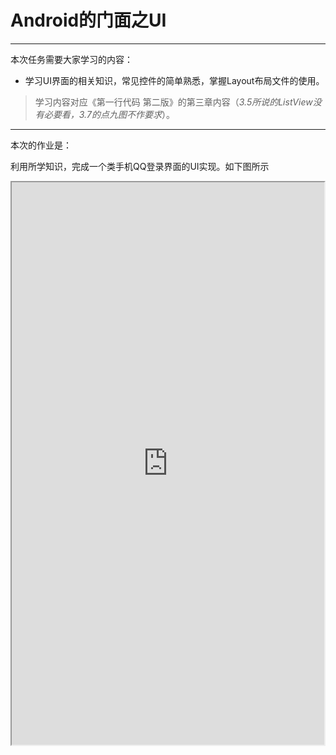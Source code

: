 # Android的门面之UI
--------

本次任务需要大家学习的内容：

- 学习UI界面的相关知识，常见控件的简单熟悉，掌握Layout布局文件的使用。

> 学习内容对应《第一行代码 第二版》的第三章内容（*3.5所说的ListView没有必要看，3.7的点九图不作要求*）。

--------

本次的作业是：

利用所学知识，完成一个类手机QQ登录界面的UI实现。如下图所示

<iframe height=900 width=500 src="https://github.com/GrayXu/HUST-AlibabaClub-Mobile-Tasks/res/example.gif">

你需要ImageView、TextView、EditText、Button等控件来实现这个界面，同时还需要把握好界面的间距控制。在做界面布局的时候，大家初学可能先是直接在AndroidStudio上拖放控件，这样看起来很不错，但你不知道这个界面放在其他屏幕的样子是怎么样的了，因为每个手机的屏幕尺寸都不一样，可能会产生变形等等问题。这就是我们需要学习一些安卓的一些布局ViewGroup的原因：它们是用来存放控件的，不同的布局放置控件的形式也不一样，常用的布局有线性布局LinearLayout，它可以让控件View一起横着放或竖着放，还有一个是RelativeLayout，让控件们相对其他空间或父布局来放。不同的布局有不同的效果，因此我们需要了解布局的一些具体属性。

*在这个例子中，有一个在EditText中输入某个特定qq号后，自动加载图片的功能。它的实现除了需要之前学习的集合类的知识帮助，还需要对TextChangedListener等额外方面的一些了解。*

完成后把项目打压缩包，同样创建自己为名的文件夹，放入压缩文件。做完也可以把apk发给大家安装试试。

-----

UI控件就是应用的门面所在了，安卓SDK中提供了形形色色的各种View，大部分都有较好的封装，不需要过多考虑交互的逻辑，拿来函数就能用。前面讲到的ListView之所以说没有必要看，是因为lv就是一个典型的SDK中设计较差的控件，效率低下使用不便（WebView也类似），直到后来官方推了个RecyclerView算是正式宣告了前者的死刑。

上面讲到的Listener监听器其实就是一个蛮有意思的*回调机制*，有兴趣的可以搜索些资料看看。

学习完这章之后，其实大家就会发现自己已经可以做一些小东西了，比如一个简单的2048游戏或者四则计算器，这都得益于安卓SDK对常用控件提供了优秀的方法接口。其实在这其中，便用到了我之前说到的多线程与IO的知识，但是对于开发者来说，我们便省去了大量的冗余工作的功夫。

如果大家对于之前Java基础仍有感到困惑的地方，可以简单浏览看看网上流传多年的Java经典代码100例 （http://blog.csdn.net/imstephen/article/details/8068018）。算是比较优秀的代码规范示例了，不会花太多时间 。（靠前的十几个不会超出知识范围

PS：那个手机应用大赛已经开始接受报名了。

-----

grayxu@hust.edu.cn 。
